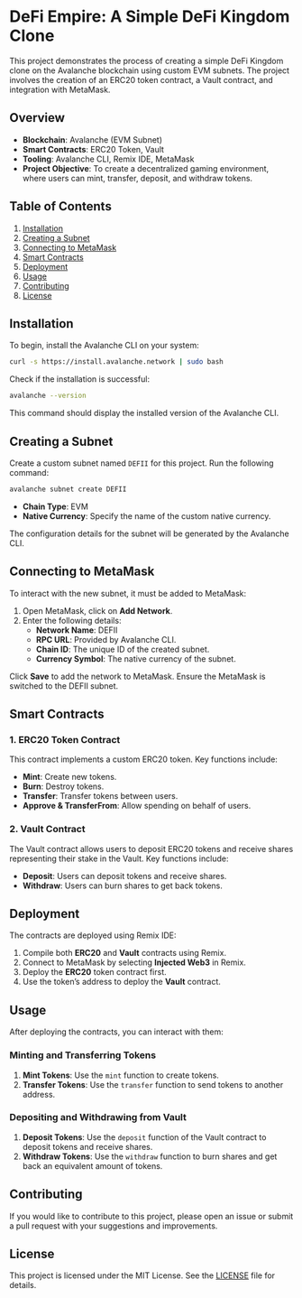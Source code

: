 # DeFi Empire: A Simple DeFi Kingdom Clone

This project demonstrates the process of creating a simple DeFi Kingdom clone on the Avalanche blockchain using custom EVM subnets. The project involves the creation of an ERC20 token contract, a Vault contract, and integration with MetaMask.

## Overview

- **Blockchain**: Avalanche (EVM Subnet)
- **Smart Contracts**: ERC20 Token, Vault
- **Tooling**: Avalanche CLI, Remix IDE, MetaMask
- **Project Objective**: To create a decentralized gaming environment, where users can mint, transfer, deposit, and withdraw tokens.

## Table of Contents

1. [Installation](#installation)
2. [Creating a Subnet](#creating-a-subnet)
3. [Connecting to MetaMask](#connecting-to-metamask)
4. [Smart Contracts](#smart-contracts)
5. [Deployment](#deployment)
6. [Usage](#usage)
7. [Contributing](#contributing)
8. [License](#license)

## Installation

To begin, install the Avalanche CLI on your system:

```bash
curl -s https://install.avalanche.network | sudo bash
```

Check if the installation is successful:

```bash
avalanche --version
```

This command should display the installed version of the Avalanche CLI.

## Creating a Subnet

Create a custom subnet named `DEFII` for this project. Run the following command:

```bash
avalanche subnet create DEFII
```

- **Chain Type**: EVM
- **Native Currency**: Specify the name of the custom native currency.

The configuration details for the subnet will be generated by the Avalanche CLI.

## Connecting to MetaMask

To interact with the new subnet, it must be added to MetaMask:

1. Open MetaMask, click on **Add Network**.
2. Enter the following details:
   - **Network Name**: DEFII
   - **RPC URL**: Provided by Avalanche CLI.
   - **Chain ID**: The unique ID of the created subnet.
   - **Currency Symbol**: The native currency of the subnet.

Click **Save** to add the network to MetaMask. Ensure the MetaMask is switched to the DEFII subnet.

## Smart Contracts

### 1. ERC20 Token Contract

This contract implements a custom ERC20 token. Key functions include:

- **Mint**: Create new tokens.
- **Burn**: Destroy tokens.
- **Transfer**: Transfer tokens between users.
- **Approve & TransferFrom**: Allow spending on behalf of users.

### 2. Vault Contract

The Vault contract allows users to deposit ERC20 tokens and receive shares representing their stake in the Vault. Key functions include:

- **Deposit**: Users can deposit tokens and receive shares.
- **Withdraw**: Users can burn shares to get back tokens.

## Deployment

The contracts are deployed using Remix IDE:

1. Compile both **ERC20** and **Vault** contracts using Remix.
2. Connect to MetaMask by selecting **Injected Web3** in Remix.
3. Deploy the **ERC20** token contract first.
4. Use the token’s address to deploy the **Vault** contract.

## Usage

After deploying the contracts, you can interact with them:

### Minting and Transferring Tokens

1. **Mint Tokens**: Use the `mint` function to create tokens.
2. **Transfer Tokens**: Use the `transfer` function to send tokens to another address.

### Depositing and Withdrawing from Vault

1. **Deposit Tokens**: Use the `deposit` function of the Vault contract to deposit tokens and receive shares.
2. **Withdraw Tokens**: Use the `withdraw` function to burn shares and get back an equivalent amount of tokens.

## Contributing

If you would like to contribute to this project, please open an issue or submit a pull request with your suggestions and improvements.

## License

This project is licensed under the MIT License. See the [LICENSE](LICENSE) file for details.
